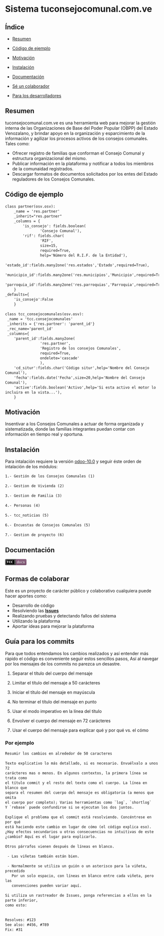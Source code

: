 # Sistema tuconsejocomunal.com.ve

## Índice ##

*   [Resumen](#resumen)

*   [Código de ejemplo](#código-de-ejemplo)

*   [Motivación](#motivación)

*   [Instalación](#instalación)

*   [Documentación](#documentación)

*   [Sé un colaborador](#formas-de-colaborar)

*   [Para los desarrolladores](#guía-para-los-commits)

## Resumen ##

tuconsejocomunal.com.ve es una herramienta web para mejorar la gestión interna de
las Organizaciones de Base del Poder Popular (OBPP) del Estado Venozalano,
y brindar apoyo en la organización y esparcimiento de la información y agilizar
los procesos activos de los consejos comunales. Tales como:

* Ofrecer registro de familias que conforman el Consejo Comunal y estructura organizacional del mismo.
* Publicar información en la plataforma y notificar a todos los miembros de la comunaidad registrados.
* Descargar formatos de documentos solicitados por los entes del Estado reguladores de los Consejos Comunales.

## Código de ejemplo ##

    class partner(osv.osv):
        _name = 'res.partner'
        _inherit="res.partner"
        _columns = {
            'is_consejo': fields.boolean(
                    'Consejo Comunal'),
            'rif': fields.char(
                    'RIF',
                    size=15,
                    required=True,
                    help='Número del R.I.F. de la Entidad'),
            'estado_id':fields.many2one('res.estados','Estado',required=True),
            'municipio_id':fields.many2one('res.municipios','Municipio',required=True),
            'parroquia_id':fields.many2one('res.parroquias','Parroquia',required=True)
        }
    _defaults={
        'is_consejo':False
        }
        
    class tcc_consejocomunales(osv.osv):
     _name = 'tcc.consejocomunales'
     _inherits = {'res.partner': 'parent_id'}
     _rec_name='parent_id'
     _columns={
        'parent_id':fields.many2one(
                    'res.partner',
                    'Registro de los consejos Comunales',
                    required=True,
                    ondelete='cascade'
                    ),
        'cd_situr':fields.char('Código situr',help='Nombre del Consejo Comunal'),
        'fecha':fields.date('Fecha',size=20,help='Nombre del Consejo Comunal'),
        'active':fields.boolean('Activo',help='Si esta activo el motor lo incluira en la vista...'),
        }
## Motivación ##

Insentivar a los Consejos Comunales a actuar de forma organizada
y sistematizada, donde las familias integrantes puedan contar con
información en tiempo real y oportuna.

## Instalación ##

Para intalación requiere la versión [odoo-10.0](https://github.com/odoo/odoo/tree/10.0)
y seguir éste orden de intalación de los módulos:

    1.- Gestión de los Consejos Comunales (1)

    2.- Gestion de Vivienda (2)

    3.- Gestion de Familia (3)

    4.- Personas (4)

    5.- tcc_noticias (5)

    6.- Encuestas de Consejos Comunales (5)

    7.- Gestion de proyecto (6)

## Documentación ##

[![Docs](/docs/img/doc.png)](/docs)

## Formas de colaborar ##
    
Este es un proyecto de carácter público y colaborativo cualquiera puede hacer aportes como:

* Desarrollo de código
* Resolviendo las [__Issues__](https://github.com/juventudproductivabicentenaria/tuconsejocomunal/issues)
* Realizando pruebas y detectando fallos del sistema
* Utilizando la plataforma
* Aportar ideas para mejorar la plataforma

## Guía para los commits ##

Para que todos entendamos los cambios realizados y así entender más rápido
el código es conveniente seguir estos sencillos pasos, Así al navegar por
los mensajes de los commits no parezca un desastre.

1. Separar el título del cuerpo del mensaje

2. Limitar el título del mensaje a 50 carácteres

3. Iniciar el título del mensaje en mayúscula

4. No terminar el título del mensaje en punto

5. Usar el modo imperativo en la línea del título

6. Envolver el cuerpo del mensaje en 72 carácteres

7. Usar el cuerpo del mensaje para explicar qué y por qué vs. el cómo

### Por ejemplo ###

    Resumir los cambios en alrededor de 50 caracteres

    Texto explicativo lo más detallado, si es necesario. Envuélvalo a unos 72
    carácteres mas o menos. En algunos contextos, la primera línea se trata como
    el título commit y el resto del texto como el cuerpo. La línea en blanco que
    separa el resumen del cuerpo del mensaje es obligatoria (a menos que omita
    el cuerpo por completo); Varias herramientas como `log`, `shortlog`
    Y `rebase` puede confundirse si se ejecutan los dos juntos.

    Explique el problema que el commit está resolviendo. Concéntrese en por qué
    está haciendo este cambio en lugar de cómo (el código explica eso).
    ¿Hay efectos secundarios u otras consecuencias no intuitivas de este
    ¿cambio? Aquí es el lugar para explicarlo.

    Otros párrafos vienen después de líneas en blanco.

     - Las viñetas también están bien.

     - Normalmente se utiliza un guión o un asterisco para la viñeta, precedido
       Por un solo espacio, con líneas en blanco entre cada viñeta, pero las 
       convenciones pueden variar aquí.

    Si utiliza un rastreador de Issues, ponga referencias a ellos en la parte inferior,
    como esto:


    Resolves: #123
    See also: #456, #789
    Fix: #31
